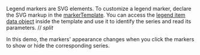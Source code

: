 Legend markers are SVG elements. To customize a legend marker, declare the SVG markup in the [markerTemplate](/Documentation/ApiReference/UI_Components/dxChart/Configuration/legend/#markerTemplate). You can access the [legend item data object](/Documentation/ApiReference/UI_Components/dxChart/Types/Legend/) inside the template and use it to identify the series and read its parameters.
// _split_

In this demo, the markers' appearance changes when you click the markers to show or hide the corresponding series.